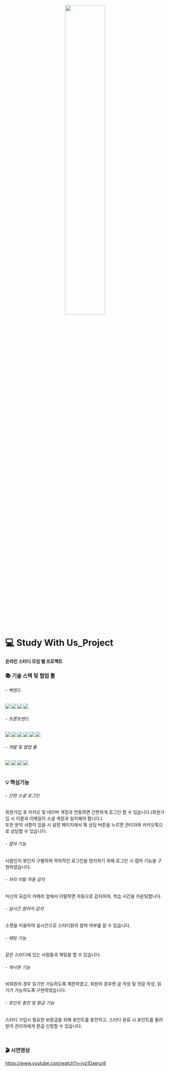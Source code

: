 <p align="center">
<img src="/src/main/resources/static/images/logo.png" width="50%">
</p>

# :computer: Study With Us_Project

#### 온라인 스터디 모임 웹 프로젝트 ####


### :books: 기술 스택 및 협업 툴
###### - 백엔드
<img src="https://img.shields.io/badge/SpringBoot-6DB33F?style=flat-square&logo=Spring Boot&logoColor=white" align="left"/>
<img src="https://img.shields.io/badge/Java-007396?style=flat-square&logo=Java&logoColor=white" align="left"/>
<img src="https://img.shields.io/static/v1?label=DB&message=H2 Database&color=336699" align="left"/>
<img src="https://img.shields.io/badge/Gradle-02303A?style=flat-square&logo=Gradle&logoColor=white" align="left"/>   
<br>

###### - 프론트엔드
<img src="https://img.shields.io/badge/HTML5-E34F26?style=flat-square&logo=HTML5&logoColor=white" align="left"/>
<img src="https://img.shields.io/badge/JavaScript-F7DF1E?style=flat-square&logo=JavaScript&logoColor=white" align="left"/>
<img src="https://img.shields.io/badge/css-1572B6?style=flat-square&logo=css3&logoColor=white" align="left"/>
<img src="https://img.shields.io/badge/jQuery-0769AD?style=flat-square&logo=jQuery&logoColor=white" align="left"/>
<img src="https://img.shields.io/badge/bootstrap-7952B3?style=flat-square&logo=bootstrap&logoColor=white" align="left"/>
<img src="https://img.shields.io/badge/Thymeleaf-%23005C0F.svg?style=flat-square&logo=Thymeleaf&logoColor=white" align="left" />  
<br>

###### - 개발 및 협업 툴 
<img src="https://img.shields.io/badge/Intellij IDEA-000000?style=flat-square&logo=Intellij IDEA&logoColor=white" align="left"/>
<img src="https://img.shields.io/badge/GitHub-181717?style=flat-square&logo=GitHub&logoColor=white" align="left"/>
<img src="https://img.shields.io/badge/Figma-F24E1E?style=flat-square&logo=Figma&logoColor=white" align="left"/>
<img src="https://img.shields.io/badge/Notion-%23000000.svg?style=flat-square&logo=notion&logoColor=white" align="left" />
<br>

<br>

### :bulb: 핵심기능
###### - 간편 소셜 로그인
회원가입 후 카카오 및 네이버 계정과 연동하면 간편하게 로그인 할 수 있습니다.(회원가입 시 이름과 이메일이 소셜 계정과 일치해야 합니다.)<br/>
또한 문의 사항이 있을 시 설정 페이지에서 톡 상담 버튼을 누르면 관리자와 카카오톡으로 상담할 수 있습니다.

###### - 캡차 기능
사람인지 봇인지 구별하여 악의적인 로그인을 방지하기 위해 로그인 시 캡차 기능을 구현하였습니다.

###### - 자리 이탈 자동 감지
자신의 모습이 카메라 앞에서 이탈하면 자동으로 감지하여, 학습 시간을 카운팅합니다.

###### - 실시간 참여자 감지
소켓을 이용하여 실시간으로 스터디원의 참여 여부를 알 수 있습니다.

###### - 채팅 기능
같은 스터디에 있는 사람들과 채팅을 할 수 있습니다.

###### - 게시판 기능
비회원의 경우 읽기만 가능하도록 제한하였고, 회원의 경우엔 글 작성 및 댓글 작성, 읽기가 가능하도록 구현하였습니다.

###### - 포인트 충전 및 환급 기능
스터디 가입시 필요한 보증금을 위해 포인트를 충전하고, 스터디 완료 시 포인트를 돌려받아 관리자에게 환급 신청할 수 있습니다.


<br>

### :clapper: 시연영상
https://www.youtube.com/watch?v=iyz1Dxerur8

